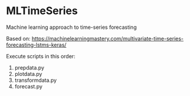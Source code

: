 # MLTimeSeries
Machine learning approach to time-series forecasting

Based on: 
https://machinelearningmastery.com/multivariate-time-series-forecasting-lstms-keras/

Execute scripts in this order:
1) prepdata.py
2) plotdata.py
3) transformdata.py
4) forecast.py
